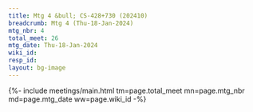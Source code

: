 ```yaml
---
title: Mtg 4 &bull; CS-428+730 (202410)
breadcrumb: Mtg 4 (Thu-18-Jan-2024)
mtg_nbr: 4
total_meet: 26
mtg_date: Thu-18-Jan-2024
wiki_id: 
resp_id: 
layout: bg-image
---
```


{%- include meetings/main.html
    tm=page.total_meet
    mn=page.mtg_nbr
    md=page.mtg_date
    ww=page.wiki_id
-%}
